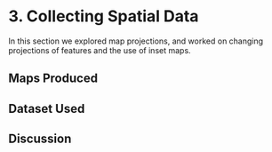 # 3. Collecting Spatial Data
In this section we explored map projections, and worked on changing projections of features and the use of inset maps.

## Maps Produced


## Dataset Used 


## Discussion
